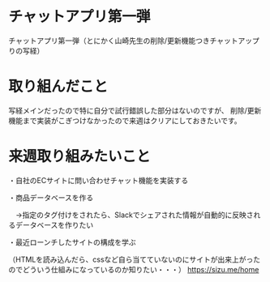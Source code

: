 # チャットアプリ第一弾
チャットアプリ第一弾（とにかく山崎先生の削除/更新機能つきチャットアップりの写経）

# 取り組んだこと
写経メインだったので特に自分で試行錯誤した部分はないのですが、
削除/更新機能まで実装がこぎつけなかったので来週はクリアにしておきたいです。

# 来週取り組みたいこと
・自社のECサイトに問い合わせチャット機能を実装する


・商品データベースを作る

　→指定のタグ付けをされたら、Slackでシェアされた情報が自動的に反映されるデータベースを作りたい


・最近ローンチしたサイトの構成を学ぶ

（HTMLを読み込んだら、cssなど自ら当てていないのにサイトが出来上がったのでどういう仕組みになっているのか知りたい・・・）
https://sizu.me/home
